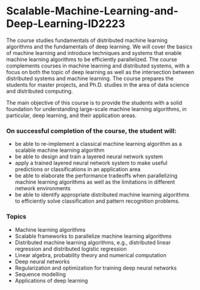 # Scalable-Machine-Learning-and-Deep-Learning-ID2223

The course studies fundamentals of distributed machine learning algorithms and the fundamentals of deep learning. We will cover the basics of machine learning and introduce techniques and systems that enable machine learning algorithms to be efficiently parallelized. The course complements courses in machine learning and distributed systems, with a focus on both the topic of deep learning as well as the intersection between distributed systems and machine learning. The course prepares the students for master projects, and Ph.D. studies in the area of data science and distributed computing.

The main objective of this course is to provide the students with a solid foundation for understanding large-scale machine learning algorithms, in particular, deep learning, and their application areas.

### On successful completion of the course, the student will:

* be able to re-implement a classical machine learning algorithm as a scalable machine learning algorithm
* be able to design and train a layered neural network system
* apply a trained layered neural network system to make useful predictions or classifications in an application area
* be able to elaborate the performance tradeoffs when parallelizing machine learning algorithms as well as the limitations in different network environments
* be able to identify appropriate distributed machine learning algorithms to efficiently solve classification and pattern recognition problems.

### Topics

* Machine learning algorithms
* Scalable frameworks to parallelize machine learning algorithms
* Distributed machine learning algorithms, e.g., distributed linear regression and distributed logistic regression
* Linear algebra, probability theory and numerical computation
* Deep neural networks
* Regularization and optimization for training deep neural networks
* Sequence modelling
* Applications of deep learning
